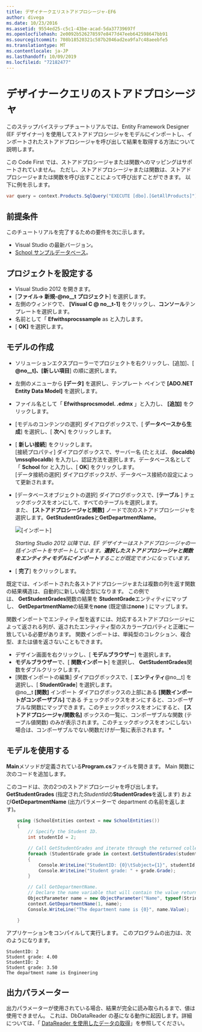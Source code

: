 ```yaml
---
title: デザイナークエリストアドプロシージャ-EF6
author: divega
ms.date: 10/23/2016
ms.assetid: 9554ed25-c5c1-43be-acad-5da37739697f
ms.openlocfilehash: 2e0092b526278597e8477d47eeb642598647bb91
ms.sourcegitcommit: 708b18520321c587b2046ad2ea9fa7c48aeebfe5
ms.translationtype: MT
ms.contentlocale: ja-JP
ms.lasthandoff: 10/09/2019
ms.locfileid: "72182477"
---
```

# <a name="designer-query-stored-procedures"></a>デザイナークエリのストアドプロシージャ
このステップバイステップチュートリアルでは、Entity Framework Designer (EF デザイナー) を使用してストアドプロシージャをモデルにインポートし、インポートされたストアドプロシージャを呼び出して結果を取得する方法について説明します。 

この Code First では、ストアドプロシージャまたは関数へのマッピングはサポートされていません。 ただし、ストアドプロシージャまたは関数は、ストアドプロシージャまたは関数を呼び出すことによって呼び出すことができます。 以下に例を示します。
``` csharp
var query = context.Products.SqlQuery("EXECUTE [dbo].[GetAllProducts]")`;
```

## <a name="prerequisites"></a>前提条件

このチュートリアルを完了するための要件を次に示します。

- Visual Studio の最新バージョン。
- [School サンプルデータベース](~/ef6/resources/school-database.md)。

## <a name="set-up-the-project"></a>プロジェクトを設定する

-   Visual Studio 2012 を開きます。
-   [**ファイル-&gt; 新規-@no__t プロジェクト**] を選択します。
-   左側のウィンドウで、 **[Visual C @ no__t-1]** をクリックし、**コンソール**テンプレートを選択します。
-   名前として「 **Efwithsprocssample** as と入力します。
-   [ **OK]** を選択します。

## <a name="create-a-model"></a>モデルの作成

-   ソリューションエクスプローラーでプロジェクトを右クリックし、[追加]、[ **@no__t]、[新しい項目**] の順に選択します。
-   左側のメニューから **[データ]** を選択し、テンプレート ペインで  **[ADO.NET Entity Data Model]** を選択します。
-   ファイル名として「 **Efwithsprocsmodel. .edmx** 」と入力し、 **[追加]** をクリックします。
-   [モデルのコンテンツの選択] ダイアログボックスで、[ **データベースから生成**] を選択し、[ **次へ**] をクリックします。
-   [ **新しい接続**] をクリックします。  
    [接続プロパティ] ダイアログボックスで、サーバー名 (たとえば、 **(localdb) \\mssqllocaldb**) を入力し、認証方法を選択します。データベース名として「 **School** for と入力し、[ **OK**] をクリックします。  
    [データ接続の選択] ダイアログボックスが、データベース接続の設定によって更新されます。
-   [データベースオブジェクトの選択] ダイアログボックスで、[**テーブル** ] チェックボックスをオンにして、すべてのテーブルを選択します。  
    また、 **[ストアドプロシージャと関数]** ノードで次のストアドプロシージャを選択します。**GetStudentGrades**と**GetDepartmentName**。 

    ![[インポート]](~/ef6/media/import.jpg)

    *Starting Studio 2012 以降では、EF デザイナーはストアドプロシージャの一括インポートをサポートしています。**選択したストアドプロシージャと関数をエンティティモデルにインポート**することが既定でオンになっています。*
-   [ **完了**] をクリックします。

既定では、インポートされた各ストアドプロシージャまたは複数の列を返す関数の結果構造は、自動的に新しい複合型になります。 この例では、 **GetStudentGrades**関数の結果を **StudentGrade**エンティティにマップし、 **GetDepartmentName**の結果を**none** (既定値は**none** ) にマップします。

関数インポートでエンティティ型を返すには、対応するストアドプロシージャによって返される列が、返されたエンティティ型のスカラープロパティと正確に一致している必要があります。 関数インポートは、単純型のコレクション、複合型、または値を返さないこともできます。

-   デザイン画面を右クリックし、[ **モデルブラウザー**] を選択します。
-   **モデルブラウザー**で、[ **関数インポート**] を選択し、 **GetStudentGrades**関数をダブルクリックします。
-   [関数インポートの編集] ダイアログボックスで、[ **エンティティ**@no__t] を選択し、[ **StudentGrade**] を選択します。  
    @no__t **[関数]** インポート ダイアログボックスの上部にある **[関数インポートがコンポーザブル]** である チェックボックスをオンにすると、コンポーザブルな関数にマップできます。このチェックボックスをオンにすると、 **[ストアドプロシージャ/関数名]** ボックスの一覧に、コンポーザブルな関数 (テーブル値関数) のみが表示されます。このチェックボックスをオンにしない場合は、コンポーザブルでない関数だけが一覧に表示されます。 *

## <a name="use-the-model"></a>モデルを使用する

**Main**メソッドが定義されている**Program.cs**ファイルを開きます。 Main 関数に次のコードを追加します。

このコードは、次の2つのストアドプロシージャを呼び出します。**GetStudentGrades** (指定された*StudentId*の**StudentGrades**を返します) および**GetDepartmentName** (出力パラメーターで department の名前を返します)。  

``` csharp
    using (SchoolEntities context = new SchoolEntities())
    {
        // Specify the Student ID.
        int studentId = 2;

        // Call GetStudentGrades and iterate through the returned collection.
        foreach (StudentGrade grade in context.GetStudentGrades(studentId))
        {
            Console.WriteLine("StudentID: {0}\tSubject={1}", studentId, grade.Subject);
            Console.WriteLine("Student grade: " + grade.Grade);
        }

        // Call GetDepartmentName.
        // Declare the name variable that will contain the value returned by the output parameter.
        ObjectParameter name = new ObjectParameter("Name", typeof(String));
        context.GetDepartmentName(1, name);
        Console.WriteLine("The department name is {0}", name.Value);

    }
```

アプリケーションをコンパイルして実行します。 このプログラムの出力は、次のようになります。

```console
StudentID: 2
Student grade: 4.00
StudentID: 2
Student grade: 3.50
The department name is Engineering
```

<a name="output-parameters"></a>出力パラメーター
-----------------

出力パラメーターが使用されている場合、結果が完全に読み取られるまで、値は使用できません。 これは、DbDataReader の基になる動作に起因します。詳細については、「 [DataReader を使用したデータの取得](https://go.microsoft.com/fwlink/?LinkID=398589)」を参照してください。
